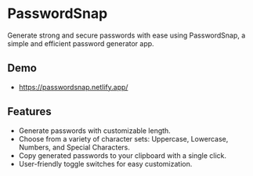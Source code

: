# PasswordSnap

Generate strong and secure passwords with ease using PasswordSnap, a simple and efficient password generator app.


## Demo

* https://passwordsnap.netlify.app/



## Features

- Generate passwords with customizable length.
- Choose from a variety of character sets: Uppercase, Lowercase, Numbers, and Special Characters.
- Copy generated passwords to your clipboard with a single click.
- User-friendly toggle switches for easy customization.